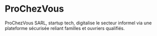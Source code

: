 # ProChezVous
ProChezVous SARL, startup tech, digitalise le secteur informel via une plateforme sécurisée reliant familles et ouvriers qualifiés.
